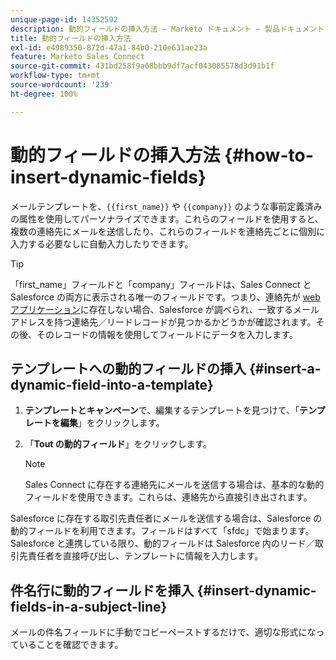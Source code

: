 ```yaml
---
unique-page-id: 14352592
description: 動的フィールドの挿入方法 — Marketo ドキュメント — 製品ドキュメント
title: 動的フィールドの挿入方法
exl-id: e4989350-872d-47a1-84b0-210e631ae23a
feature: Marketo Sales Connect
source-git-commit: 431bd258f9a68bbb9df7acf043085578d3d91b1f
workflow-type: tm+mt
source-wordcount: '239'
ht-degree: 100%

---
```


# 動的フィールドの挿入方法 {#how-to-insert-dynamic-fields}

メールテンプレートを、`{{first_name}}` や `{{company}}` のような事前定義済みの属性を使用してパーソナライズできます。これらのフィールドを使用すると、複数の連絡先にメールを送信したり、これらのフィールドを連絡先ごとに個別に入力する必要なしに自動入力したりできます。

>[!TIP]
>
>「first_name」フィールドと「company」フィールドは、Sales Connect と Salesforce の両方に表示される唯一のフィールドです。つまり、連絡先が [web アプリケーション](https://toutapp.com/login)に存在しない場合、Salesforce が調べられ、一致するメールアドレスを持つ連絡先／リードレコードが見つかるかどうかが確認されます。その後、そのレコードの情報を使用してフィールドにデータを入力します。

## テンプレートへの動的フィールドの挿入 {#insert-a-dynamic-field-into-a-template}

1. **テンプレートとキャンペーン**&#x200B;で、編集するテンプレートを見つけて、「**テンプレートを編集**」をクリックします。

1. 「**Tout の動的フィールド**」をクリックします。

   >[!NOTE]
   >
   >Sales Connect に存在する連絡先にメールを送信する場合は、基本的な動的フィールドを使用できます。これらは、連絡先から直接引き出されます。

Salesforce に存在する取引先責任者にメールを送信する場合は、Salesforce の動的フィールドを利用できます。フィールドはすべて「sfdc」で始まります。Salesforce と連携している限り、動的フィールドは Salesforce 内のリード／取引先責任者を直接呼び出し、テンプレートに情報を入力します。

## 件名行に動的フィールドを挿入 {#insert-dynamic-fields-in-a-subject-line}

メールの件名フィールドに手動でコピーペーストするだけで、適切な形式になっていることを確認できます。
